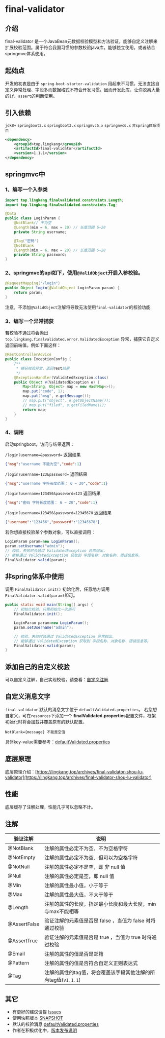 # final-validator

## 介绍

final-validator 是一个JavaBean元数据校验模型和方法验证，能够自定义注解来扩展校验范围。属于符合我国习惯的参数校验java库，能够独立使用，或者结合springmvc体系使用。

## 起始点

开发的初衷是由于 `spring-boot-starter-validation` 用起来不习惯，无法直接自定义异常处理、字段多而数据格式不符合开发习惯。因而开发此库，让你脱离大量的`if`、`assert`的判断使用。

## 引入依赖

`jdk8+`  `springboot2.x`  `springboot3.x`   `springmvc5.x` `springmvc6.x` `非spring体系项目`

```xml
<dependency>
    <groupId>top.lingkang</groupId>
    <artifactId>final-validator</artifactId>
    <version>1.1.1</version>
</dependency>
```

## springmvc中

### 1、编写一个入参类

```java
import top.lingkang.finalvalidated.constraints.Length;
import top.lingkang.finalvalidated.constraints.Tag;

@Data
public class LoginParam {
    @NotBlank// 不为空
    @Length(min = 6, max = 20) // 长度范围 6~20
    private String username;

    @Tag("密码")
    @NotBlank
    @Length(min = 6, max = 20) // 长度范围 6~20
    private String password;
}
```

### 2、springmvc的api如下，使用`@ValidObject`开启入参校验。
```java
@RequestMapping("/login")
public Object login(@ValidObject LoginParam param) {
    return param;
}
```
注意，不添加`@ValidObject`注解将导致无法使用`final-validator`的校验功能

### 3、编写一个异常捕获
若校验不通过将会抛出 `top.lingkang.finalvalidated.error.ValidatedException` 异常，捕获它自定义返回前端值。例如下面这样：
```java
@RestControllerAdvice
public class ExceptionConfig {
    /**
     * 捕获校验异常，返回rest结果
     */
    @ExceptionHandler(ValidatedException.class)
    public Object v(ValidatedException e) {
        Map<String, Object> map = new HashMap<>();
        map.put("code", 1);
        map.put("msg", e.getMessage());
        // map.put("object", e.getObjectName());
        // map.put("filed", e.getFiledName());
        return map;
    }
}
```

### 4、调用
启动springboot，访问与结果返回：

`/login?username=&password=`
返回结果
```json
{"msg":"username 不能为空","code":1}
```

`/login?username=123&password=`
返回结果
```json
{"msg":"username 字符长度范围： 6 ~ 20","code":1}
```

`/login?username=123456&password=123`
返回结果
```json
{"msg":"密码 字符长度范围： 6 ~ 20","code":1}
```

`/login?username=123456&password=12345678`
返回结果
```json
{"username":"123456","password":"12345678"}
```

若你想直接校验某个参数对象，可以直接调用：
```java
LoginParam param=new LoginParam();
param.setUsername("admin");
// 校验，失败时会通过 ValidatedException 异常抛出，
// 能够通过 ValidatedException 获取到 字段名称、对象名称、错误信息等。
FinalValidator.valid(param);
```


## 非spring体系中使用
调用 `FinalValidator.init()` 初始化后，任意地方调用`FinalValidator.valid(param)`即可。
```java
public static void main(String[] args) {
    // 初始化校验，只需初始化一次即可
    FinalValidator.init();

    LoginParam param=new LoginParam();
    param.setUsername("admin");

    // 校验，失败时会通过 ValidatedException 异常抛出，
    // 能够通过 ValidatedException 获取到 字段名称、对象名称、错误信息等。
    FinalValidator.valid(param);
}
```

## 添加自己的自定义校验

可以自定义注解，自己实现校验，请查看：[自定义注解](https://gitee.com/lingkang_top/final-validator/blob/master/doc/02.%E8%87%AA%E5%AE%9A%E4%B9%89%E6%B3%A8%E8%A7%A3%E5%A4%84%E7%90%86.md)

## 自定义消息文字
`final-validator` 默认的消息文字位于 `defaultValidated.properties`。
若您想自定义，可在`resources`下添加一个 **finalValidated.properties**配置文件，框架初始化时将会加载并覆盖原有的默认配置。
```properties
NotBlank={message} 不能是空值
```
具体key-value需要参考：[defaultValidated.properties](https://gitee.com/lingkang_top/final-validator/blob/master/src/main/resources/defaultValidated.properties)

## 底层原理

底层原理介绍：[https://lingkang.top/archives/final-validator-shou-lu-validator](https://lingkang.top/archives/final-validator-shou-lu-validator)

## 性能

底层缓存了注解处理，性能几乎可以忽略不计。

## 注解

| 验证注解         | 说明                                  |
|--------------|-------------------------------------|
| @NotBlank    | 注解的属性必定不为空、不为空格字符                   |
| @NotEmpty    | 注解的属性必定不为空、但可以为空格字符                 |
| @NotNull     | 注解的属性必定不是空，即 非 null 值               |
| @Null        | 注解的属性必定是空，即 null 值                  |
| @Min         | 注解的属性最小值，小于等于                       |
| @Max         | 注解的属性最大值，不大于等于                      |
| @Length      | 注解的属性的长度，指定最小长度和最大长度，min与max不能相等    |
| @AssertFalse | 验证注解的元素值是否是 false ，当值为 false 时将通过校验 |
| @AssertTrue  | 验证注解的元素值是否是 true ，当值为 true 时将通过校验   |
| @Email       | 注解的属性的值是否是邮箱                        |
| @Pattern     | 注解的属性的值是否符合自定义正则表达式                 |
| @Tag         | 注解的属性的tag值，将会覆盖该字段其他注解的所有tag值(`v1.1.1`)     |

## 其它

* 有更好的建议请提 [Issues](https://gitee.com/lingkang_top/final-validator/issues)
* 使用快照版本 [SNAPSHOT](https://gitee.com/lingkang_top/final-validator/blob/master/doc/03.%E4%BD%BF%E7%94%A8%E5%BF%AB%E7%85%A7.md)
* 默认的校验消息 [defaultValidated.properties](https://gitee.com/lingkang_top/final-validator/blob/master/src/main/resources/defaultValidated.properties)
* 作者在积极优化中，[版本发布说明](https://gitee.com/lingkang_top/final-validator/blob/master/doc/99.%E5%8F%91%E7%89%88.md)
